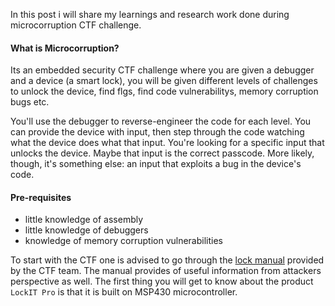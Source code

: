 

In this post i will share my learnings and research work done during microcorruption CTF challenge.

#### What is Microcorruption?

Its an embedded security CTF challenge where you are given a debugger and a device (a smart lock), you will be given different levels of challenges to unlock the device, find flgs, find code vulnerabilitys, memory corruption bugs etc.

You'll use the debugger to reverse-engineer the code for each level. You can provide the device with input, then step through the code watching what the device does what that input. You're looking for a specific input that unlocks the device. Maybe that input is the correct passcode. More likely, though, it's something else: an input that exploits a bug in the device's code.

#### Pre-requisites

* little knowledge of assembly
* little knowledge of debuggers
* knowledge of memory corruption vulnerabilities


To start with the CTF one is advised to go through the [lock manual](https://microcorruption.com/manual.pdf) provided by the CTF team. The manual provides of useful information from attackers perspective as well. The first thing you will get to know about the product `LockIT Pro` is that it is built on MSP430 microcontroller.
